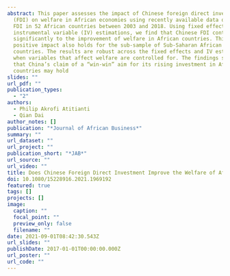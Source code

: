 ```yaml
---
abstract: This paper assesses the impact of Chinese foreign direct investment
  (FDI) on welfare in African economies using recently available data on Chinese
  FDI in 52 African countries between 2003 and 2018. Using fixed effects and
  instrumental variable (IV) estimations, we find that Chinese FDI contributes
  significantly to the improvement of welfare in African countries. This
  positive impact also holds for the sub-sample of Sub-Saharan African (SSA)
  countries. The results are robust across the fixed effects and IV estimations
  when variables that affect welfare are controlled for. The findings suggest
  that China’s claim of a “win-win” aim for its rising investment in African
  countries may hold
slides: ""
url_pdf: ""
publication_types:
  - "2"
authors:
  - Philip Akrofi Atitianti
  - Qian Dai
author_notes: []
publication: "*Journal of African Business*"
summary: ""
url_dataset: ""
url_project: ""
publication_short: "*JAB*"
url_source: ""
url_video: ""
title: Does Chinese Foreign Direct Investment Improve the Welfare of Africans?
doi: 10.1080/15228916.2021.1969192
featured: true
tags: []
projects: []
image:
  caption: ""
  focal_point: ""
  preview_only: false
  filename: ""
date: 2021-09-01T08:42:30.543Z
url_slides: ""
publishDate: 2017-01-01T00:00:00.000Z
url_poster: ""
url_code: ""
---
```

